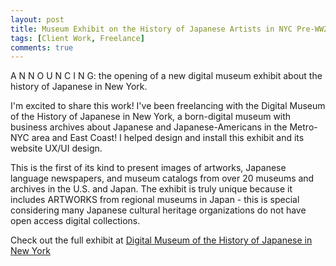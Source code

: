 ```yaml
---
layout: post
title: Museum Exhibit on the History of Japanese Artists in NYC Pre-WW2 is Live
tags: [Client Work, Freelance]
comments: true
---
```


A N N O U N C I N G: the opening of a new digital museum exhibit about the history of Japanese in New York. 

I'm excited to share this work! I've been freelancing with the Digital Museum of the History of Japanese in New York, a born-digital museum with business archives about Japanese and Japanese-Americans in the Metro-NYC area and East Coast! I helped design and install this exhibit and its website UX/UI design.

This is the first of its kind to present images of artworks, Japanese language newspapers, and museum catalogs from over 20 museums and archives in the U.S. and Japan. The exhibit is truly unique because it includes ARTWORKS from regional museums in Japan - this is special considering many Japanese cultural heritage organizations do not have open access digital collections.

Check out the full exhibit at [Digital Museum of the History of Japanese in New York](https://www.historyofjapaneseinny.org/japanese-artists-during-the-prewar-period-in-new-york-city/stories/video-cover-page-jany-exhibition/)
